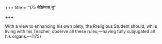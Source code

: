 +++
title = "175 सेवेतेमांस् तु"

+++

With a view to enhancing his own piety, the Rreligious Student should, while living with his Teacher, observe all these rules,—having fully subjugated all his organs.—(175)